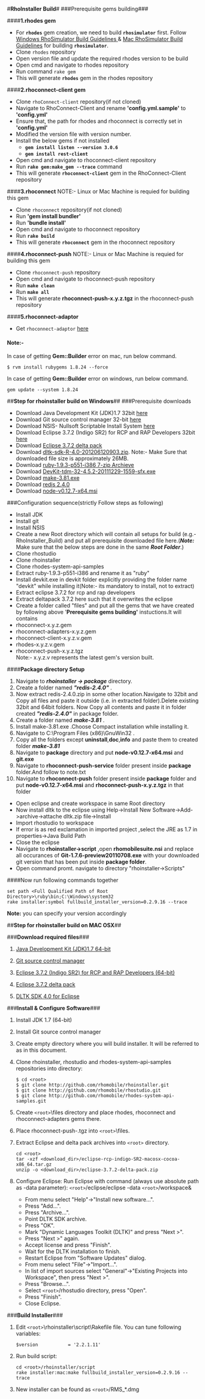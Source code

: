 #**RhoInstaller Build**#
###Prerequisite gems building###

####**1.rhodes gem**
 - For **```rhodes```** gem creation, we need to build **```rhosimulator```** first. Follow [Windows RhoSimulator Build Guidelines ](https://github.com/rhomobile/rhodes/blob/master/doc/oss/RhoSimulator_Installation_And_Build_Guidelines_For_Windows_Desktop.md) & [Mac RhoSimulator Build Guidelines](https://github.com/rhomobile/rhodes/blob/master/doc/oss/RhoSimulator_Installation_And_Build_Guidelines_For_Mac_Machine.md) for building **```rhosimulator```**.
 - Clone ```rhodes``` repository
 - Open version file and update the required rhodes version to be build
 - Open cmd and navigate to rhodes repository
 - Run command ```rake gem```
 - This will generate **```rhodes```** gem in the rhodes repository
 
####**2.rhoconnect-client gem**
 - Clone ```rhoConnect-client``` repository(if not cloned) 
 - Navigate to  RhoConnect-Client and rename **'config.yml.sample'** to **'config.yml'** 
 - Ensure that, the path for rhodes and rhoconnect is correctly set in **'config.yml'** 
 - Modified the version file with version number.
 - Install the below gems if not installed
    - **```gem install listen --version 3.0.6```**  
    - **```gem install rest-client```** 
 - Open cmd and navigate to rhoconnect-client repository
 - Run  **```rake gem:make_gem --trace```** command
 - This will generate **```rhoconnect-client```** gem in the RhoConnect-Client repository

####**3.rhoconnect**
 NOTE:- Linux or Mac Machine is requied for building this gem
 - Clone ```rhoconnect``` repository(if not cloned) 
 - Run **'gem install bundler'**
 - Run **'bundle install'**
 - Open cmd and navigate to rhoconnect repository
 - Run **```rake build```**
 - This will generate **```rhoconnect```** gem in the rhoconnect repository

####**4.rhoconnect-push**
 NOTE:- Linux or Mac Machine is requied for building this gem
 - Clone ```rhoconnect-push``` repository
 - Open cmd and navigate to rhoconnect-push repository
 - Run **```make clean```**
 - Run **```make all```**
 - This will generate **rhoconnect-push-x.y.z.tgz** in the rhoconnect-push repository
 
####**5.rhoconnect-adaptor**
 - Get ```rhoconnect-adaptor``` [here](https://rubygems.org/gems/rhoconnect-adapters) 
 
#### Note:- 
 In case of getting **Gem::Builder** error on mac, run below command.

	$ rvm install rubygems 1.8.24 --force
	
In case of getting **Gem::Builder** error on windows, run below command.

    gem update --system 1.8.24	

##**Step for rhoinstaller build on Windows**##
###Prerequisite downloads
- Download Java Development Kit (JDK)1.7  32bit [here](http://www.oracle.com/technetwork/java/javase/downloads/jdk7-downloads-1880260.html)
- Download Git source control manager 32-bit [here](https://git-scm.com/downloads)
- Download NSIS- Nullsoft Scriptable Install System [here](https://sourceforge.net/projects/nsis/)
- Download Eclipse 3.7.2 (Indigo SR2) for RCP and RAP Developers 32bit [here](http://www.eclipse.org/downloads/packages/eclipse-rcp-and-rap-developers/indigosr2)
- Download [Eclipse 3.7.2 delta pack](http://archive.eclipse.org/eclipse/downloads/drops/R-3.7.2-201202080800/download.php?dropFile=eclipse-3.7.2-delta-pack.zip)  
- Download [dltk-sdk-R-4.0-201206120903.zip](http://ftp.halifax.rwth-aachen.de/eclipse/technology/dltk/downloads/drops/R4.0/R-4.0-201206120903/dltk-sdk-R-4.0-201206120903.zip). Note:- Make Sure that downloaded file size is approximately 26MB.
- Download [ruby-1.9.3-p551-i386 7-zip Archieve](http://rubyinstaller.org/downloads/archives)
- Download [DevKit-tdm-32-4.5.2-20111229-1559-sfx.exe](http://rubyinstaller.org/downloads/)
- Download [make-3.81.exe](https://sourceforge.net/projects/gnuwin32/files/make/3.81/)
- Download [redis 2.4.0](https://github.com/dmajkic/redis/downloads)
- Download [node-v0.12.7-x64.msi](https://www.google.com.sg/url?sa=t&rct=j&q=&esrc=s&source=web&cd=1&ved=0ahUKEwiJ06607cfLAhUPGo4KHdWDA2EQFggaMAA&url=https%3A%2F%2Fnodejs.org%2Fdist%2Fv0.12.7%2Fx64%2Fnode-v0.12.7-x64.msi&usg=AFQjCNHLrLfg9EeCEucn2BAOcUa9RjTl_w&sig2=4MuRzgQAlyM1JvsrhqKZRg&bvm=bv.117218890,d.c2E&cad=rja)

###Configuration sequence(strictly Follow steps as following)
- Install JDK
- Install git
- Install NSIS
- Create a new Root directory which will contain all setups for build (e.g.-RhoInstaller_Build) and put all prerequisite downloaded file here.(***Note:*** Make sure that the below steps are done in the same ***Root Folder***.)
- Clone rhostudio
- Clone rhoinstaller
- Clone rhodes-system-api-samples
- Extract ruby-1.9.3-p551-i386 and rename it as "ruby" 
- Install devkit.exe in devkit folder explicitly providing the folder name "devkit" while installing it(Note:- its mandatory to install, not to extract)
- Extract eclipse 3.7.2 for rcp and rap developers
- Extract deltapack 3.7.2 here such that it overwrites the eclipse
- Create a folder called "files" and put all the gems that we have created by following above '**Prerequisite gems building'** instuctions.It will contains 
 - rhoconnect-x.y.z.gem
 - rhoconnect-adapters-x.y.z.gem
 - rhoconnect-client-x.y.z.v.gem
 - rhodes-x.y.z.v.gem
 - rhoconnect-push-x.y.z.tgz<br/>
Note:- x.y.z.v represents the latest gem's version built. 

####**Package directory Setup**
 1. Navigate to ***rhoinstaller -> package*** directory.
 2. Create a folder named ***"redis-2.4.0"*** .
 3. Now extract redis-2.4.0.zip in some other location.Navigate to 32bit and Copy all files and paste it outside (i.e. in extracted folder).Delete existing 32bit and 64bit folders. Now Copy all contents and paste it in folder created ***"redis-2.4.0"*** in package folder.
 4. Create a folder named ***make-3.81*** .
 5. Install make-3.81.exe .Choose Compact installation while installing it.
 6. Navigate to C:\Program Files (x86)\GnuWin32 .
 7. Copy all the folders except **uninstall**,**doc**,**info** and paste them to created folder ***make-3.81***
 8. Navigate to **package** directory and put **node-v0.12.7-x64.msi** and **git.exe**
 9. Navigate to **rhoconnect-push-service** folder present inside **package** folder.And follow to note.txt
 10. Navigate to **rhoconnect-push** folder present inside **package** folder and put **node-v0.12.7-x64.msi** and **rhoconnect-push-x.y.z.tgz** in that folder
 
- Open eclipse and create workspace in same Root directory
- Now install dltk to the eclipse using Help->Install New Software->Add->archive->attache dltk.zip file->Install
- Import rhostudio to workspace
- If error is as red exclamation in imported project ,select the JRE as 1.7 in properties->Java Build Path
- Close the eclipse
- Navigate to **rhoinstaller->script** ,open **rhomobilesuite.nsi** and replace all occurances of **Git-1.7.6-preview20110708.exe** with your downloaded git version that has been put inside **package folder**. 
- Open command promt. navigate to directory "rhoinstaller->Scripts"

####Now run following commands together

    set path <Full Qualified Path of Root Directory>\ruby\bin;C:\Windows\system32
    rake installer:symbol fullbuild_installer_version=0.2.9.16 --trace
   
**Note:** you can specify your version accordingly    
 
##**Step for rhoinstaller build on MAC OSX**##

###**Download required files**###

1. [Java Development Kit (JDK)1.7  64-bit ](http://www.oracle.com/technetwork/java/javase/downloads/jdk7-downloads-1880260.html)

2. [Git source control manager](https://git-scm.com/downloads) 

3. [Eclipse 3.7.2 (Indigo SR2) for RCP and RAP Developers (64-bit)](http://mirror.tspu.ru/eclipse/technology/epp/downloads/release/indigo/SR2/eclipse-rcp-indigo-SR2-macosx-cocoa-x86_64.tar.gz)

4. [Eclipse 3.7.2 delta pack](http://archive.eclipse.org/eclipse/downloads/drops/R-3.7.2-201202080800/download.php?dropFile=eclipse-3.7.2-delta-pack.zip)

5. [DLTK SDK 4.0 for Eclipse](http://ftp.halifax.rwth-aachen.de/eclipse/technology/dltk/downloads/drops/R4.0/R-4.0-201206120903/dltk-sdk-R-4.0-201206120903.zip)

###**Install & Configure Software**###

1. Install JDK 1.7 (64-bit)

2. Install Git source control manager

3. Create empty directory where you will build installer. It will be referred to as <root> in this document.

4. Clone rhoinstaller, rhostudio and rhodes-system-api-samples repositories into <root> directory:

    ```
    $ cd <root>
    $ git clone http://github.com/rhomobile/rhoinstaller.git
    $ git clone http://github.com/rhomobile/rhostudio.git
    $ git clone http://github.com/rhomobile/rhodes-system-api-samples.git
    ```
5. Create ``` <root> ```\files directory and place rhodes, rhoconnect and rhoconnect-adapters gems there.

6. Place rhoconnect-push-<version>.tgz into ``` <root> ```\files.

7. Extract Eclipse and delta pack archives into ``` <root> ``` directory.
    
    ```
    cd <root>
    tar -xzf <download_dir>/eclipse-rcp-indigo-SR2-macosx-cocoa-x86_64.tar.gz
    unzip -o <download_dir>/eclipse-3.7.2-delta-pack.zip
    ```
    
8. Configure Eclipse:
    Run Eclipse with command (always use absolute path as -data parameter):
    ``` <root> ```/eclipse/eclipse -data ``` <root> ```/workspace&
    

    - From menu select "Help"->"Install new software...".
    - Press "Add...".
    - Press "Archive...".
    - Point DLTK SDK archive.
    - Press "OK".
    - Mark "Dynamic Languages Toolkit (DLTK)" and press "Next >".
    - Press "Next >" again.
    - Accept license and press "Finish".
    - Wait for the DLTK installation to finish.
    - Restart Eclipse from "Software Updates" dialog.
    - From menu select "File"->"Import...".
    - In list of import sources select "General"->"Existing Projects into Workspace", then press "Next >".
    - Press "Browse...".
    - Select ``` <root> ```/rhostudio directory, press "Open".
    - Press "Finish".
    - Close Eclipse.
    
###**Build Installer**###

1. Edit ``` <root> ```\rhoinstaller\script\Rakefile file. You can tune following variables:
    ```
    $version           = '2.2.1.11'
    ```
2. Run build script:

    ```
    cd <root>/rhoinstaller/script
    rake installer:mac:make fullbuild_installer_version=0.2.9.16 --trace
    ```
3. New installer can be found as ``` <root> ```/RMS_*.dmg
